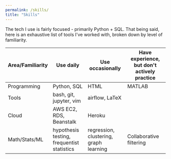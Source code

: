 ```yaml
---
permalink: /skills/
title: "Skills"
---
```


The tech I use is fairly focused - primarily Python + SQL. That being said, here
is an exhaustive list of tools I've worked with, broken down by level of
familiarity.

| Area/Familiarity | Use daily| Use occasionally| Have experience, but don't actively practice |
|------------------|---------------------------------------|----------------------------------------|-----------------------------------------------|
| Programming      | Python, SQL                           | HTML                              | MATLAB                                  |
| Tools            | bash, git, jupyter, vim                    | airflow, LaTeX                                       |                                               |
| Cloud            | AWS EC2, RDS, Beanstalk                     | Heroku                                 |                                               |
| Math/Stats/ML    | hypothesis testing, frequentist statistics | regression, clustering, graph learning | Collaborative filtering|

